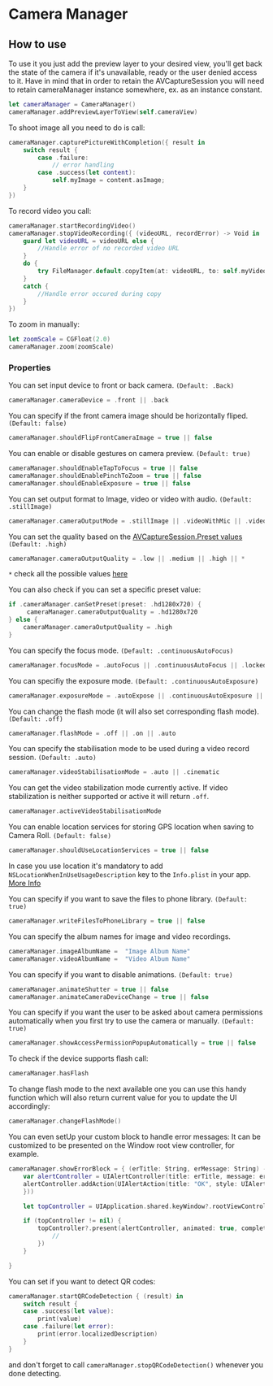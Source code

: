 # Camera Manager

## How to use

To use it you just add the preview layer to your desired view, you'll get back the state of the camera if it's unavailable, ready or the user denied access to it. Have in mind that in order to retain the AVCaptureSession you will need to retain cameraManager instance somewhere, ex. as an instance constant.

```swift
let cameraManager = CameraManager()
cameraManager.addPreviewLayerToView(self.cameraView)

```

To shoot image all you need to do is call:

```swift
cameraManager.capturePictureWithCompletion({ result in
    switch result {
        case .failure:
            // error handling
        case .success(let content):
            self.myImage = content.asImage;
    }
})
```

To record video you call:

```swift
cameraManager.startRecordingVideo()
cameraManager.stopVideoRecording({ (videoURL, recordError) -> Void in
    guard let videoURL = videoURL else {
        //Handle error of no recorded video URL
    }
    do {
        try FileManager.default.copyItem(at: videoURL, to: self.myVideoURL)
    }
    catch {
        //Handle error occured during copy
    }
})
```

To zoom in manually:

```swift
let zoomScale = CGFloat(2.0)
cameraManager.zoom(zoomScale)
```

### Properties

You can set input device to front or back camera. `(Default: .Back)`

```swift
cameraManager.cameraDevice = .front || .back
```

You can specify if the front camera image should be horizontally fliped. `(Default: false)`

```swift
cameraManager.shouldFlipFrontCameraImage = true || false
```

You can enable or disable gestures on camera preview. `(Default: true)`

```swift
cameraManager.shouldEnableTapToFocus = true || false
cameraManager.shouldEnablePinchToZoom = true || false
cameraManager.shouldEnableExposure = true || false
```

You can set output format to Image, video or video with audio. `(Default: .stillImage)`

```swift
cameraManager.cameraOutputMode = .stillImage || .videoWithMic || .videoOnly
```

You can set the quality based on the [AVCaptureSession.Preset values](https://developer.apple.com/documentation/avfoundation/avcapturesession/preset) `(Default: .high)`

```swift
cameraManager.cameraOutputQuality = .low || .medium || .high || *
```

`*` check all the possible values [here](https://developer.apple.com/documentation/avfoundation/avcapturesession/preset)

You can also check if you can set a specific preset value:

```swift
if .cameraManager.canSetPreset(preset: .hd1280x720) {
     cameraManager.cameraOutputQuality = .hd1280x720
} else {
    cameraManager.cameraOutputQuality = .high
}
```

You can specify the focus mode. `(Default: .continuousAutoFocus)`

```swift
cameraManager.focusMode = .autoFocus || .continuousAutoFocus || .locked
```

You can specifiy the exposure mode. `(Default: .continuousAutoExposure)`

```swift
cameraManager.exposureMode = .autoExpose || .continuousAutoExposure || .locked || .custom
```

You can change the flash mode (it will also set corresponding flash mode). `(Default: .off)`

```swift
cameraManager.flashMode = .off || .on || .auto
```

You can specify the stabilisation mode to be used during a video record session. `(Default: .auto)`

```swift
cameraManager.videoStabilisationMode = .auto || .cinematic
```

You can get the video stabilization mode currently active. If video stabilization is neither supported or active it will return `.off`.

```swift
cameraManager.activeVideoStabilisationMode
```

You can enable location services for storing GPS location when saving to Camera Roll. `(Default: false)`

```swift
cameraManager.shouldUseLocationServices = true || false
```

In case you use location it's mandatory to add `NSLocationWhenInUseUsageDescription` key to the `Info.plist` in your app. [More Info](https://developer.apple.com/documentation/uikit/protecting_the_user_s_privacy)

You can specify if you want to save the files to phone library. `(Default: true)`

```swift
cameraManager.writeFilesToPhoneLibrary = true || false
```

You can specify the album names for image and video recordings.

```swift
cameraManager.imageAlbumName =  "Image Album Name"
cameraManager.videoAlbumName =  "Video Album Name"
```

You can specify if you want to disable animations. `(Default: true)`

```swift
cameraManager.animateShutter = true || false
cameraManager.animateCameraDeviceChange = true || false
```

You can specify if you want the user to be asked about camera permissions automatically when you first try to use the camera or manually. `(Default: true)`

```swift
cameraManager.showAccessPermissionPopupAutomatically = true || false
```

To check if the device supports flash call:

```swift
cameraManager.hasFlash
```

To change flash mode to the next available one you can use this handy function which will also return current value for you to update the UI accordingly:

```swift
cameraManager.changeFlashMode()
```

You can even setUp your custom block to handle error messages:
It can be customized to be presented on the Window root view controller, for example.

```swift
cameraManager.showErrorBlock = { (erTitle: String, erMessage: String) -> Void in
    var alertController = UIAlertController(title: erTitle, message: erMessage, preferredStyle: .alert)
    alertController.addAction(UIAlertAction(title: "OK", style: UIAlertAction.Style.default, handler: { (alertAction) -> Void in
    }))

    let topController = UIApplication.shared.keyWindow?.rootViewController

    if (topController != nil) {
        topController?.present(alertController, animated: true, completion: { () -> Void in
            //
        })
    }

}
```

You can set if you want to detect QR codes:

```swift
cameraManager.startQRCodeDetection { (result) in
    switch result {
    case .success(let value):
        print(value)
    case .failure(let error):
        print(error.localizedDescription)
    }
}
```

and don't forget to call `cameraManager.stopQRCodeDetection()` whenever you done detecting.
